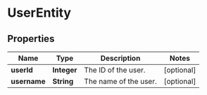 
# UserEntity

## Properties
Name | Type | Description | Notes
------------ | ------------- | ------------- | -------------
**userId** | **Integer** | The ID of the user. |  [optional]
**username** | **String** | The name of the user. |  [optional]



